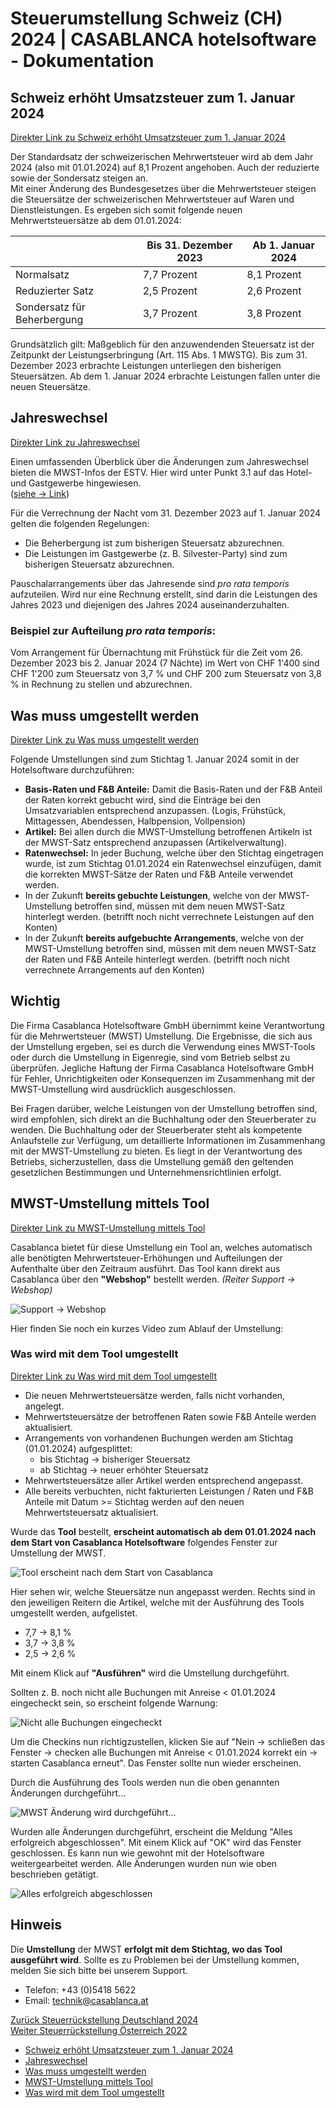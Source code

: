 # Steuerumstellung Schweiz (CH) 2024 | CASABLANCA hotelsoftware - Dokumentation

## Schweiz erhöht Umsatzsteuer zum 1. Januar 2024
[Direkter Link zu Schweiz erhöht Umsatzsteuer zum 1. Januar 2024](https://docs.casablanca.at/faq/change_of_taxes/tax_cut_ch_2024/#schweiz-erhöht-umsatzsteuer-zum-1-januar-2024)

Der Standardsatz der schweizerischen Mehrwertsteuer wird ab dem Jahr 2024 (also mit 01.01.2024) auf 8,1 Prozent angehoben. Auch der reduzierte sowie der Sondersatz steigen an.  
Mit einer Änderung des Bundesgesetzes über die Mehrwertsteuer steigen die Steuersätze der schweizerischen Mehrwertsteuer auf Waren und Dienstleistungen. Es ergeben sich somit folgende neuen Mehrwertsteuersätze ab dem 01.01.2024:

|  | Bis 31. Dezember 2023 | Ab 1. Januar 2024 |
| --- | --- | --- |
| Normalsatz | 7,7 Prozent | 8,1 Prozent |
| Reduzierter Satz | 2,5 Prozent | 2,6 Prozent |
| Sondersatz für Beherbergung | 3,7 Prozent | 3,8 Prozent |

Grundsätzlich gilt: Maßgeblich für den anzuwendenden Steuersatz ist der Zeitpunkt der Leistungserbringung (Art. 115 Abs. 1 MWSTG). Bis zum 31. Dezember 2023 erbrachte Leistungen unterliegen den bisherigen Steuersätzen. Ab dem 1. Januar 2024 erbrachte Leistungen fallen unter die neuen Steuersätze.

## Jahreswechsel
[Direkter Link zu Jahreswechsel](https://docs.casablanca.at/faq/change_of_taxes/tax_cut_ch_2024/#jahreswechsel)

Einen umfassenden Überblick über die Änderungen zum Jahreswechsel bieten die MWST-Infos der ESTV. Hier wird unter Punkt 3.1 auf das Hotel- und Gastgewerbe hingewiesen.  
([siehe -> Link](https://www.gate.estv.admin.ch/mwst-webpublikationen/public/pages/taxInfos/cipherDisplay.xhtml?publicationId=1003601&componentId=1003931))

Für die Verrechnung der Nacht vom 31. Dezember 2023 auf 1. Januar 2024 gelten die folgenden Regelungen:

* Die Beherbergung ist zum bisherigen Steuersatz abzurechnen.
* Die Leistungen im Gastgewerbe (z. B. Silvester-Party) sind zum bisherigen Steuersatz abzurechnen.

Pauschalarrangements über das Jahresende sind *pro rata temporis* aufzuteilen. Wird nur eine Rechnung erstellt, sind darin die Leistungen des Jahres 2023 und diejenigen des Jahres 2024 auseinanderzuhalten.

### Beispiel zur Aufteilung *pro rata temporis*:
Vom Arrangement für Übernachtung mit Frühstück für die Zeit vom 26. Dezember 2023 bis 2. Januar 2024 (7 Nächte) im Wert von CHF 1'400 sind CHF 1'200 zum Steuersatz von 3,7 % und CHF 200 zum Steuersatz von 3,8 % in Rechnung zu stellen und abzurechnen.

## Was muss umgestellt werden
[Direkter Link zu Was muss umgestellt werden](https://docs.casablanca.at/faq/change_of_taxes/tax_cut_ch_2024/#was-muss-umgestellt-werden)

Folgende Umstellungen sind zum Stichtag 1. Januar 2024 somit in der Hotelsoftware durchzuführen:

* **Basis-Raten und F&B Anteile:** Damit die Basis-Raten und der F&B Anteil der Raten korrekt gebucht wird, sind die Einträge bei den Umsatzvariablen entsprechend anzupassen. (Logis, Frühstück, Mittagessen, Abendessen, Halbpension, Vollpension)
* **Artikel:** Bei allen durch die MWST-Umstellung betroffenen Artikeln ist der MWST-Satz entsprechend anzupassen (Artikelverwaltung).
* **Ratenwechsel:** In jeder Buchung, welche über den Stichtag eingetragen wurde, ist zum Stichtag 01.01.2024 ein Ratenwechsel einzufügen, damit die korrekten MWST-Sätze der Raten und F&B Anteile verwendet werden.
* In der Zukunft **bereits gebuchte Leistungen**, welche von der MWST-Umstellung betroffen sind, müssen mit dem neuen MWST-Satz hinterlegt werden. (betrifft noch nicht verrechnete Leistungen auf den Konten)
* In der Zukunft **bereits aufgebuchte Arrangements**, welche von der MWST-Umstellung betroffen sind, müssen mit dem neuen MWST-Satz der Raten und F&B Anteile hinterlegt werden. (betrifft noch nicht verrechnete Arrangements auf den Konten)

## Wichtig
Die Firma Casablanca Hotelsoftware GmbH übernimmt keine Verantwortung für die Mehrwertsteuer (MWST) Umstellung. Die Ergebnisse, die sich aus der Umstellung ergeben, sei es durch die Verwendung eines MWST-Tools oder durch die Umstellung in Eigenregie, sind vom Betrieb selbst zu überprüfen. Jegliche Haftung der Firma Casablanca Hotelsoftware GmbH für Fehler, Unrichtigkeiten oder Konsequenzen im Zusammenhang mit der MWST-Umstellung wird ausdrücklich ausgeschlossen.

Bei Fragen darüber, welche Leistungen von der Umstellung betroffen sind, wird empfohlen, sich direkt an die Buchhaltung oder den Steuerberater zu wenden. Die Buchhaltung oder der Steuerberater steht als kompetente Anlaufstelle zur Verfügung, um detaillierte Informationen im Zusammenhang mit der MWST-Umstellung zu bieten. Es liegt in der Verantwortung des Betriebs, sicherzustellen, dass die Umstellung gemäß den geltenden gesetzlichen Bestimmungen und Unternehmensrichtlinien erfolgt.

## MWST-Umstellung mittels Tool
[Direkter Link zu MWST-Umstellung mittels Tool](https://docs.casablanca.at/faq/change_of_taxes/tax_cut_ch_2024/#mwst-umstellung-mittels-tool)

Casablanca bietet für diese Umstellung ein Tool an, welches automatisch alle benötigten Mehrwertsteuer-Erhöhungen und Aufteilungen der Aufenthalte über den Zeitraum ausführt. Das Tool kann direkt aus Casablanca über den **"Webshop"** bestellt werden. *(Reiter Support -> Webshop)*

![Support -> Webshop](https://docs.casablanca.at/assets/images/webshop-fd8f77b7937a0fd218e31664a9884161.png "Support -> Webshop")

Hier finden Sie noch ein kurzes Video zum Ablauf der Umstellung:

### Was wird mit dem Tool umgestellt
[Direkter Link zu Was wird mit dem Tool umgestellt](https://docs.casablanca.at/faq/change_of_taxes/tax_cut_ch_2024/#was-wird-mit-dem-tool-umgestellt)

* Die neuen Mehrwertsteuersätze werden, falls nicht vorhanden, angelegt.
* Mehrwertsteuersätze der betroffenen Raten sowie F&B Anteile werden aktualisiert.
* Arrangements von vorhandenen Buchungen werden am Stichtag (01.01.2024) aufgesplittet:
  * bis Stichtag -> bisheriger Steuersatz
  * ab Stichtag -> neuer erhöhter Steuersatz
* Mehrwertsteuersätze aller Artikel werden entsprechend angepasst.
* Alle bereits verbuchten, nicht fakturierten Leistungen / Raten und F&B Anteile mit Datum >= Stichtag werden auf den neuen Mehrwertsteuersatz aktualisiert.

Wurde das **Tool** bestellt, **erscheint automatisch ab dem 01.01.2024 nach dem Start von Casablanca Hotelsoftware** folgendes Fenster zur Umstellung der MWST.

![Tool erscheint nach dem Start von Casablanca](https://docs.casablanca.at/assets/images/tool-487048e23bd195802e4cfe655df9f556.png "Tool erscheint nach dem Start von Casablanca")

Hier sehen wir, welche Steuersätze nun angepasst werden. Rechts sind in den jeweiligen Reitern die Artikel, welche mit der Ausführung des Tools umgestellt werden, aufgelistet.

* 7,7 -> 8,1 %
* 3,7 -> 3,8 %
* 2,5 -> 2,6 %

Mit einem Klick auf **"Ausführen"** wird die Umstellung durchgeführt.

Sollten z. B. noch nicht alle Buchungen mit Anreise < 01.01.2024 eingecheckt sein, so erscheint folgende Warnung:

![Nicht alle Buchungen eingecheckt](https://docs.casablanca.at/assets/images/warning_checkin-5d8327a80915fbdbcbb620bb6f8c4774.png "Nicht alle Buchungen eingecheckt")

Um die Checkins nun richtigzustellen, klicken Sie auf "Nein -> schließen das Fenster -> checken alle Buchungen mit Anreise < 01.01.2024 korrekt ein -> starten Casablanca erneut". Das Fenster sollte nun wieder erscheinen.

Durch die Ausführung des Tools werden nun die oben genannten Änderungen durchgeführt...

![MWST Änderung wird durchgeführt...](https://docs.casablanca.at/assets/images/tax_change_in_progress-3b72ef1b841ccbb43ebe9789a1d82d01.png "MWST Änderung wird durchgeführt...")

Wurden alle Änderungen durchgeführt, erscheint die Meldung "Alles erfolgreich abgeschlossen". Mit einem Klick auf "OK" wird das Fenster geschlossen. Es kann nun wie gewohnt mit der Hotelsoftware weitergearbeitet werden. Alle Änderungen wurden nun wie oben beschrieben getätigt.

![Alles erfolgreich abgeschlossen](https://docs.casablanca.at/assets/images/everything_successfully_completed-98cae82de07bd4d71785a64b88f0bc94.png "Alles erfolgreich abgeschlossen")

## Hinweis
Die **Umstellung** der MWST **erfolgt mit dem Stichtag, wo das Tool ausgeführt wird**. Sollte es zu Problemen bei der Umstellung kommen, melden Sie sich bitte bei unserem Support.

* Telefon: +43 (0)5418 5622
* Email: technik@casablanca.at

[Zurück Steuerrückstellung Deutschland 2024](https://docs.casablanca.at/faq/change_of_taxes/tax_cut_ger_2024)  
[Weiter Steuerrückstellung Österreich 2022](https://docs.casablanca.at/faq/change_of_taxes/tax_cut_2022)

* [Schweiz erhöht Umsatzsteuer zum 1. Januar 2024](https://docs.casablanca.at/faq/change_of_taxes/tax_cut_ch_2024/#schweiz-erhöht-umsatzsteuer-zum-1-januar-2024)
* [Jahreswechsel](https://docs.casablanca.at/faq/change_of_taxes/tax_cut_ch_2024/#jahreswechsel)
* [Was muss umgestellt werden](https://docs.casablanca.at/faq/change_of_taxes/tax_cut_ch_2024/#was-muss-umgestellt-werden)
* [MWST-Umstellung mittels Tool](https://docs.casablanca.at/faq/change_of_taxes/tax_cut_ch_2024/#mwst-umstellung-mittels-tool)
* [Was wird mit dem Tool umgestellt](https://docs.casablanca.at/faq/change_of_taxes/tax_cut_ch_2024/#was-wird-mit-dem-tool-umgestellt)